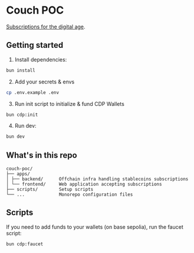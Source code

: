 # Couch POC

[Subscriptions for the digital age](https://pay.couchlabs.xyz/).

## Getting started

1. Install dependencies:

```bash
bun install
```

2. Add your secrets & envs

```bash
cp .env.example .env
```

3. Run init script to initialize & fund CDP Wallets

```bash
bun cdp:init
```

4. Run dev:

```bash
bun dev
```

## What's in this repo

```
couch-poc/
├── apps/
│ ├── backend/      Offchain infra handling stablecoins subscriptions
│ └── frontend/     Web application accepting subscriptions
├── scripts/        Setup scripts
└── ...             Monorepo configuration files
```

## Scripts

If you need to add funds to your wallets (on base sepolia), run the faucet script:

```bash
bun cdp:faucet
```
